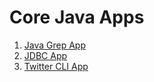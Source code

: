 # Core Java Apps


1. [Java Grep App](./grep)
2. [JDBC App](./jdbc)
3. [Twitter CLI App](./twitter)

